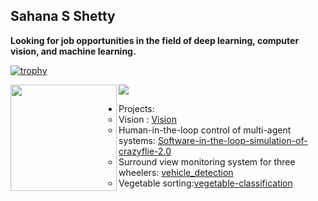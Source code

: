 ## Sahana S Shetty

**Looking for job opportunities in the field of deep learning, computer vision, and machine learning.**

[![trophy](https://github-profile-trophy.vercel.app/?username=sahanashetty31&theme=onedark)](https://github.com/ryo-ma/github-profile-trophy)


<div>
  <img height="170" align="left" src="https://github-readme-stats.vercel.app/api?username=sahanashetty31&count_private=true&include_all_commits=true&theme=onedark" />
  <img src="https://github-readme-stats.vercel.app/api/top-langs/?username=sahanashetty31&layout=compact&theme=onedark" />
</div>


* Projects:
  * Vision : [Vision](https://github.com/sahanashetty31/Vision)
  * Human-in-the-loop control of multi-agent systems: [Software-in-the-loop-simulation-of-crazyflie-2.0](https://github.com/sahanashetty31/Software-in-the-loop-simulation-of-crazyflie-2.0)
  * Surround view monitoring system for three wheelers: [vehicle_detection](https://github.com/sahanashetty31/vehicle_detection)
  * Vegetable sorting:[vegetable-classification](https://github.com/sahanashetty31/vegetable-classification)
